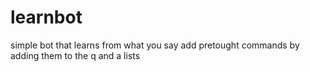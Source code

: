 # learnbot
simple bot that learns from what you say
add pretought commands by adding them to the q and a lists
